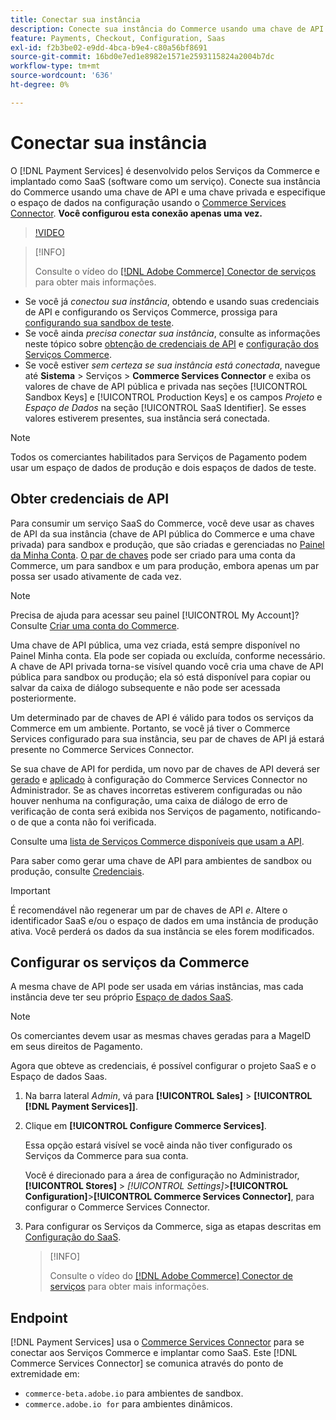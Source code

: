 ```yaml
---
title: Conectar sua instância
description: Conecte sua instância do Commerce usando uma chave de API e uma chave privada e especifique o espaço de dados na configuração.
feature: Payments, Checkout, Configuration, Saas
exl-id: f2b3be02-e9dd-4bca-b9e4-c80a56bf8691
source-git-commit: 16bd0e7ed1e8982e1571e2593115824a2004b7dc
workflow-type: tm+mt
source-wordcount: '636'
ht-degree: 0%

---
```


# Conectar sua instância

O [!DNL Payment Services] é desenvolvido pelos Serviços da Commerce e implantado como SaaS (software como um serviço). Conecte sua instância do Commerce usando uma chave de API e uma chave privada e especifique o espaço de dados na configuração usando o [Commerce Services Connector](https://experienceleague.adobe.com/docs/commerce/user-guides/saas.html). **Você configurou esta conexão apenas uma vez.**

>[!VIDEO](https://video.tv.adobe.com/v/3447835)

>[!INFO]
>
> Consulte o vídeo do [[!DNL Adobe Commerce] Conector de serviços](https://experienceleague.adobe.com/docs/commerce-learn/tutorials/admin/adobe-commerce-services/configure-adobe-commerce-services-connector.html?lang=pt-BR) para obter mais informações.

* Se você já *conectou sua instância*, obtendo e usando suas credenciais de API e configurando os Serviços Commerce, prossiga para [configurando sua sandbox de teste](https://experienceleague.adobe.com/docs/commerce/payment-services/get-started/sandbox.html?lang=pt-BR).
* Se você ainda *precisa conectar sua instância*, consulte as informações neste tópico sobre [obtenção de credenciais de API](#obtain-api-credentials) e [configuração dos Serviços Commerce](#configure-commerce-services).
* Se você estiver *sem certeza se sua instância está conectada*, navegue até **Sistema** > Serviços > **Commerce Services Connector** e exiba os valores de chave de API pública e privada nas seções [!UICONTROL Sandbox Keys] e [!UICONTROL Production Keys] e os campos *Projeto* e *Espaço de Dados* na seção [!UICONTROL SaaS Identifier]. Se esses valores estiverem presentes, sua instância será conectada.

>[!NOTE]
>
>Todos os comerciantes habilitados para Serviços de Pagamento podem usar um espaço de dados de produção e dois espaços de dados de teste.

## Obter credenciais de API

Para consumir um serviço SaaS do Commerce, você deve usar as chaves de API da sua instância (chave de API pública do Commerce e uma chave privada) para sandbox e produção, que são criadas e gerenciadas no [Painel da Minha Conta](https://account.magento.com/customer/account/login). [O par de chaves](https://experienceleague.adobe.com/pt-br/docs/commerce-admin/config/services/saas) pode ser criado para uma conta da Commerce, um para sandbox e um para produção, embora apenas um par possa ser usado ativamente de cada vez.

>[!NOTE]
>
>Precisa de ajuda para acessar seu painel [!UICONTROL My Account]? Consulte [Criar uma conta do Commerce](https://experienceleague.adobe.com/pt-br/docs/commerce-admin/start/commerce-account/commerce-account-create).

Uma chave de API pública, uma vez criada, está sempre disponível no Painel Minha conta. Ela pode ser copiada ou excluída, conforme necessário. A chave de API privada torna-se visível quando você cria uma chave de API pública para sandbox ou produção; ela só está disponível para copiar ou salvar da caixa de diálogo subsequente e não pode ser acessada posteriormente.

Um determinado par de chaves de API é válido para todos os serviços da Commerce em um ambiente. Portanto, se você já tiver o Commerce Services configurado para sua instância, seu par de chaves de API já estará presente no Commerce Services Connector.

Se sua chave de API for perdida, um novo par de chaves de API deverá ser [gerado](https://experienceleague.adobe.com/docs/commerce/payment-services/get-started/connect.html?lang=pt-BR#generate-an-api-key-and-private-key) e [aplicado](https://experienceleague.adobe.com/docs/commerce/payment-services/get-started/connect.html?lang=pt-BR#configure-saas-project) à configuração do Commerce Services Connector no Administrador. Se as chaves incorretas estiverem configuradas ou não houver nenhuma na configuração, uma caixa de diálogo de erro de verificação de conta será exibida nos Serviços de pagamento, notificando-o de que a conta não foi verificada.

Consulte uma [lista de Serviços Commerce disponíveis que usam a API](https://experienceleague.adobe.com/pt-br/docs/commerce/user-guides/integration-services/saas#availableservices).

Para saber como gerar uma chave de API para ambientes de sandbox ou produção, consulte [Credenciais](https://experienceleague.adobe.com/docs/commerce/user-guides/saas.html#apikey).

>[!IMPORTANT]
>
>É recomendável não regenerar um par de chaves de API *e*. Altere o identificador SaaS e/ou o espaço de dados em uma instância de produção ativa. Você perderá os dados da sua instância se eles forem modificados.

## Configurar os serviços da Commerce

A mesma chave de API pode ser usada em várias instâncias, mas cada instância deve ter seu próprio [Espaço de dados SaaS](https://experienceleague.adobe.com/docs/commerce/user-guides/saas.html#saasenv).

>[!NOTE]
>
>Os comerciantes devem usar as mesmas chaves geradas para a MageID em seus direitos de Pagamento.

Agora que obteve as credenciais, é possível configurar o projeto SaaS e o Espaço de dados Saas.

1. Na barra lateral _Admin_, vá para **[!UICONTROL Sales]** > **[!UICONTROL [!DNL Payment Services]]**.
1. Clique em **[!UICONTROL Configure Commerce Services]**.

   Essa opção estará visível se você ainda não tiver configurado os Serviços da Commerce para sua conta.

   Você é direcionado para a área de configuração no Administrador, **[!UICONTROL Stores]** > _[!UICONTROL Settings]_>**[!UICONTROL Configuration]**>**[!UICONTROL Commerce Services Connector]**, para configurar o Commerce Services Connector.

1. Para configurar os Serviços da Commerce, siga as etapas descritas em [Configuração do SaaS](https://experienceleague.adobe.com/docs/commerce/user-guides/integration-services/saas.html?lang=pt-BR#saasenv).

   >[!INFO]
   >
   > Consulte o vídeo do [[!DNL Adobe Commerce] Conector de serviços](https://experienceleague.adobe.com/docs/commerce-learn/tutorials/admin/adobe-commerce-services/configure-adobe-commerce-services-connector.html?lang=pt-BR#configuration-faqs) para obter mais informações.

## Endpoint

[!DNL Payment Services] usa o [Commerce Services Connector](https://experienceleague.adobe.com/docs/commerce/user-guides/saas.html) para se conectar aos Serviços Commerce e implantar como SaaS. Este [!DNL Commerce Services Connector] se comunica através do ponto de extremidade em:

* `commerce-beta.adobe.io` para ambientes de sandbox.
* `commerce.adobe.io for` para ambientes dinâmicos.

